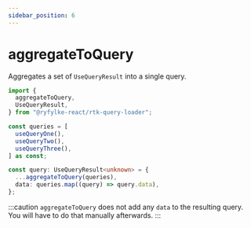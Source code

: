 ```yaml
---
sidebar_position: 6
---
```


# aggregateToQuery

Aggregates a set of `UseQueryResult` into a single query.

```typescript
import {
  aggregateToQuery,
  UseQueryResult,
} from "@ryfylke-react/rtk-query-loader";

const queries = [
  useQueryOne(),
  useQueryTwo(),
  useQueryThree(),
] as const;

const query: UseQueryResult<unknown> = {
  ...aggregateToQuery(queries),
  data: queries.map((query) => query.data),
};
```

:::caution
`aggregateToQuery` does not add any `data` to the resulting query. You will have to do that manually afterwards.
:::

